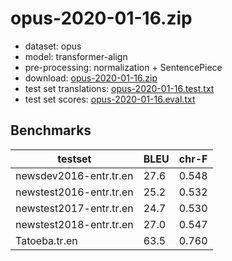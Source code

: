 # opus-2020-01-16.zip

* dataset: opus
* model: transformer-align
* pre-processing: normalization + SentencePiece
* download: [opus-2020-01-16.zip](https://object.pouta.csc.fi/OPUS-MT-models/tr-en/opus-2020-01-16.zip)
* test set translations: [opus-2020-01-16.test.txt](https://object.pouta.csc.fi/OPUS-MT-models/tr-en/opus-2020-01-16.test.txt)
* test set scores: [opus-2020-01-16.eval.txt](https://object.pouta.csc.fi/OPUS-MT-models/tr-en/opus-2020-01-16.eval.txt)

## Benchmarks

| testset               | BLEU  | chr-F |
|-----------------------|-------|-------|
| newsdev2016-entr.tr.en 	| 27.6 	| 0.548 |
| newstest2016-entr.tr.en 	| 25.2 	| 0.532 |
| newstest2017-entr.tr.en 	| 24.7 	| 0.530 |
| newstest2018-entr.tr.en 	| 27.0 	| 0.547 |
| Tatoeba.tr.en 	| 63.5 	| 0.760 |


